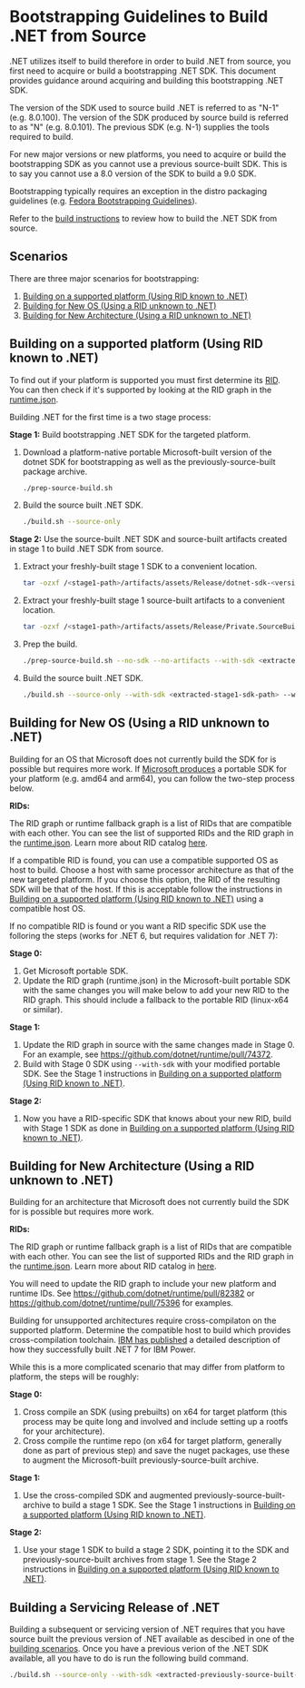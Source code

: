 # Bootstrapping Guidelines to Build .NET from Source

.NET utilizes itself to build therefore in order to build .NET from source, you first need to acquire or build a bootstrapping .NET SDK. This document provides guidance around acquiring and building this bootstrapping .NET SDK.

The version of the SDK used to source build .NET is referred to as "N-1" (e.g. 8.0.100). The version of the SDK produced by source build is referred to as "N" (e.g. 8.0.101). The previous SDK (e.g. N-1) supplies the tools required to build.

For new major versions or new platforms, you need to acquire or build the bootstrapping SDK as you cannot use a previous source-built SDK. This is to say you cannot use a 8.0 version of the SDK to build a 9.0 SDK.

Bootstrapping typically requires an exception in the distro packaging guidelines (e.g. [Fedora Bootstrapping Guidelines](https://docs.fedoraproject.org/en-US/packaging-guidelines/#bootstrapping)).

Refer to the [build instructions](https://github.com/dotnet/installer/blob/main/README.md#build-net-from-source-source-build) to review how to build the .NET SDK from source.

## Scenarios

There are three major scenarios for bootstrapping:

1. [Building on a supported platform (Using RID known to .NET)](#building-on-a-supported-platform-using-rid-known-to-net)
1. [Building for New OS (Using a RID unknown to .NET)](#building-for-new-os-using-a-rid-unknown-to-net)
1. [Building for New Architecture (Using a RID unknown to .NET)](#building-for-new-architecture-using-a-rid-unknown-to-net)

## Building on a supported platform (Using RID known to .NET)

To find out if your platform is supported you must first determine its [RID](https://learn.microsoft.com/en-us/dotnet/core/rid-catalog).  You can then check if it's supported by looking at the RID graph in the [runtime.json](https://github.com/dotnet/runtime/blob/main/src/libraries/Microsoft.NETCore.Platforms/src/runtime.json).

Building .NET for the first time is a two stage process:

**Stage 1:** Build bootstrapping .NET SDK for the targeted platform.

1. Download a platform-native portable Microsoft-built version of the dotnet SDK for bootstrapping as well as the previously-source-built package archive.

    ``` bash
    ./prep-source-build.sh
    ```

1. Build the source built .NET SDK.

    ``` bash
    ./build.sh --source-only
    ```

**Stage 2:** Use the source-built .NET SDK and source-built artifacts created in stage 1 to build .NET SDK from source.

1. Extract your freshly-built stage 1 SDK to a convenient location.

    ``` bash
    tar -ozxf /<stage1-path>/artifacts/assets/Release/dotnet-sdk-<version>-<rid>-tar.gz -C <extracted-stage1-sdk-path>
    ```

1. Extract your freshly-built stage 1 source-built artifacts to a convenient location.

    ```bash
    tar -ozxf /<stage1-path>/artifacts/assets/Release/Private.SourceBuilt.Artifacts.<version>-<rid>-.tar.gz -C <extracted-stage1-artifacts-path>
    ```

1. Prep the build.

    ```bash
    ./prep-source-build.sh --no-sdk --no-artifacts --with-sdk <extracted-stage1-sdk-path> --with-packages <extracted-stage1-artifacts-path>


1. Build the source built .NET SDK.

    ``` bash
    ./build.sh --source-only --with-sdk <extracted-stage1-sdk-path> --with-packages <extracted-stage1-artifacts-path>
    ```

## Building for New OS (Using a RID unknown to .NET)

Building for an OS that Microsoft does not currently build the SDK for is possible but requires more work.  If [Microsoft produces](https://dotnet.microsoft.com/en-us/download/dotnet) a portable SDK for your platform (e.g. amd64 and arm64), you can follow the two-step process below.

**RIDs:**

The RID graph or runtime fallback graph is a list of RIDs that are compatible with each other. You can see the list of supported RIDs and the RID graph in the [runtime.json](https://github.com/dotnet/runtime/blob/main/src/libraries/Microsoft.NETCore.Platforms/src/runtime.json). Learn more about RID catalog [here](https://learn.microsoft.com/en-us/dotnet/core/rid-catalog#linux-rids).

If a compatible RID is found, you can use a compatible supported OS as host to build. Choose a host with same processor architecture as that of the new targeted platform.  If you choose this option, the RID of the resulting SDK will be that of the host.  If this is acceptable follow the instructions in [Building on a supported platform (Using RID known to .NET)](#building-on-a-supported-platform-using-rid-known-to-net) using a compatible host OS.

If no compatible RID is found or you want a RID specific SDK use the folloring the steps (works for .NET 6, but requires validation for .NET 7):

**Stage 0:**

1. Get Microsoft portable SDK.
1. Update the RID graph (runtime.json) in the Microsoft-built portable SDK with the same changes you will make below to add your new RID to the RID graph.  This should include a fallback to the portable RID (linux-x64 or similar).

**Stage 1:**

1. Update the RID graph in source with the same changes made in Stage 0.  For an example, see <https://github.com/dotnet/runtime/pull/74372>.
1. Build with Stage 0 SDK using `--with-sdk` with your modified portable SDK.  See the Stage 1 instructions in [Building on a supported platform (Using RID known to .NET)](#building-on-a-supported-platform-using-rid-known-to-net).

**Stage 2:**

1. Now you have a RID-specific SDK that knows about your new RID, build with Stage 1 SDK as done in [Building on a supported platform (Using RID known to .NET)](#building-on-a-supported-platform-using-rid-known-to-net).

## Building for New Architecture (Using a RID unknown to .NET)

Building for an architecture that Microsoft does not currently build the SDK for is possible but requires more work.

**RIDs:**

The RID graph or runtime fallback graph is a list of RIDs that are compatible with each other. You can see the list of supported RIDs and the RID graph in the [runtime.json](https://github.com/dotnet/runtime/blob/main/src/libraries/Microsoft.NETCore.Platforms/src/runtime.json). Learn more about RID catalog in [here](https://learn.microsoft.com/en-us/dotnet/core/rid-catalog#linux-rids).

You will need to update the RID graph to include your new platform and runtime IDs.  See <https://github.com/dotnet/runtime/pull/82382> or <https://github.com/dotnet/runtime/pull/75396> for examples.

Building for unsupported architectures require cross-compilaton on the supported platform. Determine the compatible host to build which provides cross-compilation toolchain.  [IBM has published](https://community.ibm.com/community/user/powerdeveloper/blogs/sapana-khemkar/2023/01/13/cross-build-dotnet7-on-x86-ibm-power?CommunityKey=8cc2a1f0-6307-48cb-9178-ace50920244e) a detailed description of how they successfully built .NET 7 for IBM Power.

While this is a more complicated scenario that may differ from platform to platform, the steps will be roughly:

**Stage 0:**

1. Cross compile an SDK (using prebuilts) on x64 for target platform (this process may be quite long and involved and include setting up a rootfs for your architecture).
2. Cross compile the runtime repo (on x64 for target platform, generally done as part of previous step) and save the nuget packages, use these to augment the Microsoft-built previously-source-built archive.

**Stage 1:**

1. Use the cross-compiled SDK and augmented previously-source-built-archive to build a stage 1 SDK.  See the Stage 1 instructions in [Building on a supported platform (Using RID known to .NET)](#building-on-a-supported-platform-using-rid-known-to-net).

**Stage 2:**

1. Use your stage 1 SDK to build a stage 2 SDK, pointing it to the SDK and previously-source-built archives from stage 1.  See the Stage 2 instructions in [Building on a supported platform (Using RID known to .NET)](#building-on-a-supported-platform-using-rid-known-to-net).

## Building a Servicing Release of .NET

Building a subsequent or servicing version of .NET requires that you have source built the previous version of .NET available as descibed in one of the [building scenarios](#scenarios). Once you have a previous verion of the .NET SDK available, all you have to do is run the following build command.

``` bash
./build.sh --source-only --with-sdk <extracted-previously-source-built-sdk-path> --with-packages <extracted-previously-source-built-packages-path>
```
